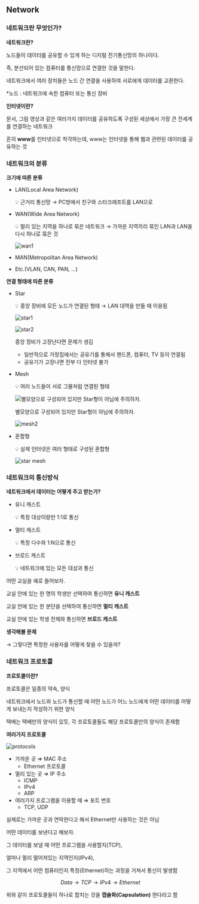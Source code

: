 ## Network

### 네트워크란 무엇인가?

**네트워크란?**

노드들이 데이터를 공유할 수 있게 하는 디지털 전기통신망의 하나이다.

즉, 분산되어 있는 컴퓨터를 통신망으로 연결한 것을 말한다.

네트워크에서 여러 장치들은 노드 간 연결을 사용하여 서로에게 데이터를 교환한다.

*노드 : 네트워크에 속한 컴퓨터 또는 통신 장비

**인터넷이란?**

문서, 그림 영상과 같은 여러가지 데이터를 공유하도록 구성된 세상에서 가장 큰 전세계를 연결하는 네트워크

흔히 **www**를 인터넷으로 착각하는데, www는 인터넷을 통해 웹과 관련된 데이터를 공유하는 것

### 네트워크의 분류

**크기에 따른 분류**

- LAN(Local Area Network)
    
    <aside>
    💡 근거리 통신망
    → PC방에서 친구와 스타크래프트를 LAN으로
    
    </aside>
    
- WAN(Wide Area Network)
    
    <aside>
    💡 멀리 있는 지역을 하나로 묶은 네트워크
    → 가까운 지역끼리 묶인 LAN과 LAN을 다시 하나로 묶은 것
    
    </aside>
    
    ![wan1](https://github.com/user-attachments/assets/bfaf7fb9-45d9-446b-b2fa-1791c3fc8248)
    
- MAN(Metropolitan Area Network)
- Etc.(VLAN, CAN, PAN, …)

**연결 형태에 따른 분류**

- Star
    
    <aside>
    💡 중앙 장비에 모든 노드가 연결된 형태
    → LAN 대역을 만들 때 이용됨
    
    </aside>
    
    ![star1](https://github.com/user-attachments/assets/1a91f673-b2a7-464b-841e-0d24c1cb0d59)
    
    ![star2](https://github.com/user-attachments/assets/77a0e0cb-c0f7-4c41-ad12-c3e3c0be167f)
    
    중앙 장비가 고장난다면 문제가 생김
    
    - 일반적으로 가정집에서는 공유기를 통해서 핸드폰, 컴퓨터, TV 등이 연결됨
    - 공유기가 고장나면 전부 다 인터넷 불가
    
- Mesh
    
    <aside>
    💡 여러 노드들이 서로 그물처럼 연결된 형태
    
    </aside>
    
    ![별모양으로 구성되어 있지만 Star형이 아님에 주의하자.](https://github.com/user-attachments/assets/88080db9-ddda-4a93-b9ac-74445902577b)
    
    별모양으로 구성되어 있지만 Star형이 아님에 주의하자.
    
    ![mesh2](https://github.com/user-attachments/assets/db1c0990-44b1-49eb-8f86-67251c0138bd)
    
- 혼합형
    
    <aside>
    💡 실제 인터넷은 여러 형태로 구성된 혼합형
    
    </aside>
    
    ![star mesh](https://github.com/user-attachments/assets/ef66e046-389e-42bf-9d08-671182413a3c)
    

### 네트워크의 통신방식

**네트워크에서 데이터는 어떻게 주고 받는가?**

- 유니 캐스트
    
    <aside>
    💡 특정 대상이랑만 1:1로 통신
    
    </aside>
    

- 멀티 캐스트
    
    <aside>
    💡 특정 다수와 1:N으로 통신
    
    </aside>
    

- 브로드 캐스트
    
    <aside>
    💡 네트워크에 있는 모든 대상과 통신
    
    </aside>
    

어떤 교실을 예로 들어보자.

교실 안에 있는 한 명의 학생만 선택하여 통신하면 **유니 캐스트**

교실 안에 있는 한 분단을 선택하여 통신하면 **멀티 캐스트**

교실 안에 있는 학생 전체와 통신하면 **브로드 캐스트**

**생각해볼 문제**

→ 그렇다면 특정한 사용자를 어떻게 찾을 수 있을까?

### 네트워크 프로토콜

**프로토콜이란?**

프로토콜은 일종의 약속, 양식

네트워크에서 노드와 노드가 통신할 때 어떤 노드가 어느 노드에게 어떤 데이터를 어떻게 보내는지 작성하기 위한 양식

택배는 택배만의 양식이 있듯, 각 프로토콜들도 해당 프로토콜만의 양식이 존재함

**여러가지 프로토콜**

![protocols](https://github.com/user-attachments/assets/1eae3392-9bf8-4ced-bb29-3f8cc48ba88e)

- 가까운 곳 ⇒ MAC 주소
    - Ethernet 프로토콜
- 멀리 있는 곳 ⇒ IP 주소
    - ICMP
    - IPv4
    - ARP
- 여러가지 프로그램을 이용할 때 ⇒ 포트 번호
    - TCP, UDP

실제로는 가까운 곳과 연락한다고 해서 Ethernet만 사용하는 것은 아님

어떤 데이터를 보낸다고 해보자.

그 데이터를 보낼 때 어떤 프로그램을 사용할지(TCP),

얼마나 멀리 떨어져있는 지역인지(IPv4),

그 지역에서 어떤 컴퓨터인지 특정(Ethernet)하는 과정을 거쳐서 통신이 발생함

$$
Data → TCP → IPv4 → Ethernet
$$

위와 같이 프로토콜들이 하나로 합치는 것을 **캡슐화(Capsulation)** 한다라고 함